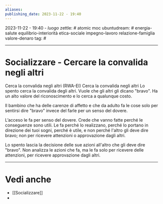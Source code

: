 ```yaml
---
aliases: 
publishing_date: 2023-11-22 - 19:40
---
```

2023-11-22 - 19:40 - *luogo*
zettle: # atomic moc
ubuntudream: # energia-salute equilibrio-interiorità etica-sociale impegno-lavoro relazione-famiglia valore-denaro 
tag: #

---
# Socializzare - Cercare la convalida negli altri


Cerca la convalida negli altri
(RWA-EI) Cerca la convalida negli altri
Lo spento cerca la convalida degli altri. Vuole che gli altri gli dicano "bravo". Ha un alto valore del riconoscimento e lo cerca a qualunque costo. 

Il bambino che ha delle carenze di affetto e che da adulto fa le cose solo per sentirsi dire "bravo" invece del farle per un senso del dovere. 

L’acceso le fa per senso del dovere. Crede che vanno fatte perché le conseguenze sono utili. Le fa perché lo realizzano, perché lo portano in direzione dei tuoi sogni, perché è utile,  e non perché l'altro gli deve dire bravo; non per ricevere attenzioni o approvazione dagli altri. 

Lo spento lascia la decisione delle sue azioni all'altro che gli deve dire "bravo". Non analizza le azioni che fa, ma le fa solo per ricevere delle attenzioni, per ricevere approvazione dagli altri.





---
# Vedi anche
- [[Socializzare]]
- 